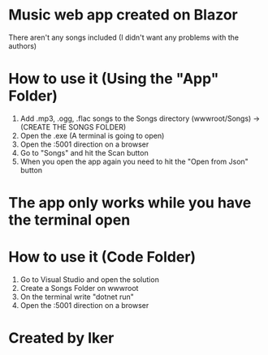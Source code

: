 # Music web app created on Blazor

There aren't any songs included (I didn't want any problems with the authors)

# How to use it (Using the "App" Folder)
1. Add .mp3, .ogg, .flac songs to the Songs directory (wwwroot/Songs) -> (CREATE THE SONGS FOLDER)
2. Open the .exe (A terminal is going to open)
3. Open the :5001 direction on a browser
4. Go to "Songs" and hit the Scan button
5. When you open the app again you need to hit the "Open from Json" button

 # The app only works while you have the terminal open

 # How to use it (Code Folder)
 1. Go to Visual Studio and open the solution
 2. Create a Songs Folder on wwwroot
 3. On the terminal write "dotnet run"
 4. Open the :5001 direction on a browser

# Created by Iker
